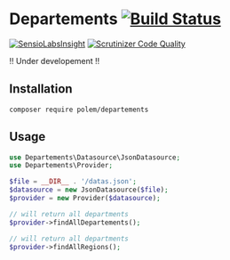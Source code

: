 # Departements [![Build Status](https://secure.travis-ci.org/polem/departements.png)](http://travis-ci.org/polem/departements)
[![SensioLabsInsight](https://insight.sensiolabs.com/projects/c75102a7-cf78-4059-81d7-22e10726d44c/mini.png)](https://insight.sensiolabs.com/projects/c75102a7-cf78-4059-81d7-22e10726d44c)
[![Scrutinizer Code Quality](https://scrutinizer-ci.com/g/polem/departements/badges/quality-score.png?s=117955da2fe7ce4e43e50df81df101ba520f3456)](https://scrutinizer-ci.com/g/polem/departements/)

!! Under developement !!

## Installation

`composer require polem/departements`

## Usage

```php
use Departements\Datasource\JsonDatasource;
use Departements\Provider;

$file = __DIR__ . '/datas.json';
$datasource = new JsonDatasource($file);
$provider = new Provider($datasource);

// will return all departments
$provider->findAllDepartements();

// will return all departments
$provider->findAllRegions();
```

